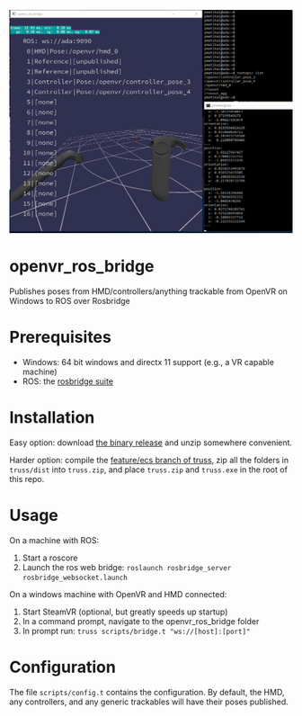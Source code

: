 ![HMD display and console output](screenshot.png?raw=true)

# openvr_ros_bridge
Publishes poses from HMD/controllers/anything trackable from OpenVR on Windows
to ROS over Rosbridge

# Prerequisites

* Windows: 64 bit windows and directx 11 support (e.g., a VR
  capable machine)
* ROS: the [rosbridge suite](http://wiki.ros.org/rosbridge_suite)

# Installation

Easy option: download [the binary release](https://github.com/personalrobotics/openvr_ros_bridge/releases/tag/v0.1.0)
and unzip somewhere convenient.

Harder option: compile the
[feature/ecs branch of truss](https://github.com/PyryM/truss/tree/feature/ecs),
zip all the folders in `truss/dist` into `truss.zip`, and place `truss.zip` and
`truss.exe` in the root of this repo.

# Usage

On a machine with ROS:

1. Start a roscore
2. Launch the ros web bridge: `roslaunch rosbridge_server rosbridge_websocket.launch`

On a windows machine with OpenVR and HMD connected:

1. Start SteamVR (optional, but greatly speeds up startup)
2. In a command prompt, navigate to the openvr_ros_bridge folder
3. In prompt run: `truss scripts/bridge.t "ws://[host]:[port]"`

# Configuration

The file `scripts/config.t` contains the configuration. By default, the HMD,
any controllers, and any generic trackables will have their poses published.
